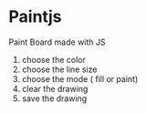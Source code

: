 # Paintjs
Paint Board made with JS

1. choose the color
2. choose the line size
3. choose the mode ( fill or paint)
4. clear the drawing
5. save the drawing


